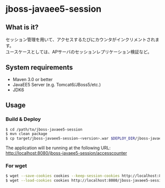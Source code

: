 jboss-javaee5-session
========================

What is it?
-----------

セッション管理を用いて、アクセスするたびにカウンタがインクリメントされます。  
ユースケースとしては、APサーバのセッションレプリケーション検証など。

System requirements
-------------------

+ Maven 3.0 or better
+ JavaEE5 Server (e.g. Tomcat6/JBoss5/etc.)
+ JDK6

Usage
------

### Build & Deploy ###
 
``` sh
$ cd /path/to/jboss-javaee5-session
$ mvn clean package
$ cp target/jboss-javaee5-session-<version>.war $DEPLOY_DIR/jboss-javaee5-session.war
```

The application will be running at the following URL: <http://localhost:8080/jboss-javaee5-session/accesscounter>

### For wget ###

``` sh
$ wget --save-cookies cookies --keep-session-cookies http://localhost:8080/jboss-javaee5-session/accesscounter
$ wget --load-cookies cookies http://localhost:8080/jboss-javaee5-session/accesscounter
```
